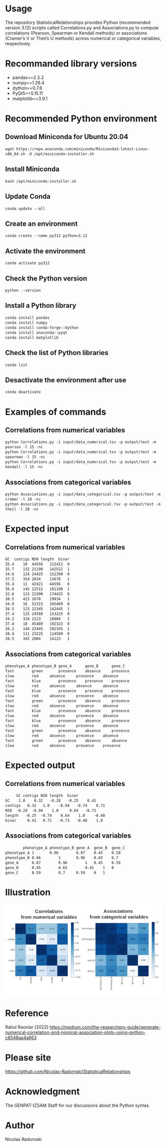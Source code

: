 # Usage
The repository StatisticalRelationships provides Python (recommended version 3.12) scripts called Correlations.py and Associations.py to compute correlations (Pearson, Spearman or Kendall methods) or associations (Cramer’s V or Theil’s U methods) across numerical or categorical variables, respectively.
# Recommanded library versions
- pandas==2.2.2
- numpy==1.26.4
- dython==0.7.6
- PyQt5==5.15.11
- matplotlib==3.9.1
# Recommended Python environment
## Download Miniconda for Ubuntu 20.04
```
wget https://repo.anaconda.com/miniconda/Miniconda3-latest-Linux-x86_64.sh -O /opt/miniconda-installer.sh
```
## Install Miniconda
```
bash /opt/miniconda-installer.sh
```
## Update Conda
```
conda update --all
```
## Create an environment
```
conda create --name py312 python=3.12
```
## Activate the environment
```
conda activate py312
```
## Check the Python version
```
python --version
```
## Install a Python library
```
conda install pandas
conda install numpy
conda install conda-forge::dython
conda install anaconda::pyqt
conda install matplotlib
```
## Check the list of Python libraries
```
conda list
```
## Desactivate the environment after use
```
conda deactivate
```
# Examples of commands
## Correlations from numerical variables
```
python Correlations.py -i input/data_numerical.tsv -p output/test -m pearson -l 15 -nc
python Correlations.py -i input/data_numerical.tsv -p output/test -m spearman -l 15 -nc
python Correlations.py -i input/data_numerical.tsv -p output/test -m kendall -l 15 -nc
```
## Associations from categorical variables
```
python Associations.py -i input/data_categorical.tsv -p output/test -m cramer -l 20 -nc
python Associations.py -i input/data_categorical.tsv -p output/test -m theil -l 20 -nc
```
# Expected input
## Correlations from numerical variables
```
GC	contigs	N50	length	binar
35.4	10	44556	122421	0
35.7	132	21190	142512	1
34.6	124	24425	152390	0
37.5	354	2834	13678	1
35.4	11	42421	44556	0
36.6	145	22512	181190	1
32.6	123	22390	174425	0
38.5	423	2678	19834	1
34.9	16	52323	165489	0
38.5	123	22345	142445	1
37.4	125	24589	153225	0
34.2	324	2123	16004	1
37.4	18	45489	192323	0
38.2	144	22445	102345	1
38.4	111	23225	114589	0
38.5	345	2004	14123	1
```
## Associations from categorical variables
```
phenotype_A	phenotype_B	gene_A		gene_B		gene_C
fast		green		presence	absence		presence
slow		red		absence		presence	absence
fast		blue		presence	presence	presence
slow		red		absence		absence		absence
fast		blue		presence	presence	presence
slow		red		absence		presence	absence
fast		green		presence	absence		presence
slow		red		absence		presence	absence
fast		blue		presence	absence		presence
slow		red		absence		presence	absence
fast		blue		presence	absence		presence
slow		red		absence		presence	absence
fast		green		presence	absence		presence
slow		red		absence		presence	absence
fast		green		presence	absence		absence
slow		red		absence		presence	presence
```
# Expected output
## Correlations from numerical variables
```
	 GC	contigs N50	length	binar
GC	  1.0	 0.32	-0.28	-0.25	 0.41
contigs   0.32	 1.0	-0.94	-0.74	 0.71
N50	 -0.28	-0.94	 1.0	 0.64	-0.73
length	 -0.25	-0.74	 0.64	 1.0	-0.48
binar	  0.41	 0.71	-0.73	-0.48	 1.0
```
## Associations from categorical variables
```
		phenotype_A	phenotype_B	gene_A	gene_B	gene_C
phenotype_A	1		0.96		0.87	0.45	0.59
phenotype_B	0.96		1		0.96	0.65	0.7
gene_A		0.87		0.96		1	0.45	0.59
gene_B		0.45		0.65		0.45	1	0
gene_C		0.59		0.7		0.59	0	1
```
# Illustration
![workflow figure](https://github.com/Nicolas-Radomski/StatisticalRelationships/blob/main/illustration.png)
# Reference
Rahul Raoniar (2022) https://medium.com/the-researchers-guide/generate-numerical-correlation-and-nominal-association-plots-using-python-c8548aa4a663
# Please site
https://github.com/Nicolas-Radomski/StatisticalRelationships
# Acknowledgment
The GENPAT-IZSAM Staff for our discussions about the Python syntax.
# Author
Nicolas Radomski
